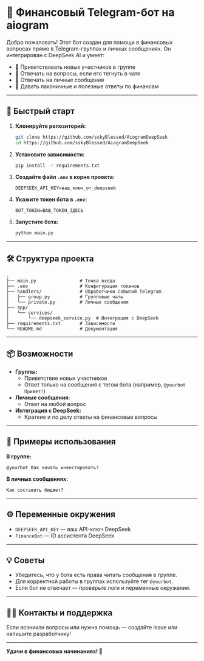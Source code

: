 # 🤖 Финансовый Telegram-бот на aiogram

Добро пожаловать! Этот бот создан для помощи в финансовых вопросах прямо в Telegram-группах и личных сообщениях. Он интегрирован с DeepSeek AI и умеет:

- 👋 Приветствовать новых участников в группе
- 💬 Отвечать на вопросы, если его тегнуть в чате
- 📩 Отвечать на личные сообщения
- 🧠 Давать лаконичные и полезные ответы по финансам

---

## 🚀 Быстрый старт

1. **Клонируйте репозиторий:**

   ```bash
   git clone https://github.com/sskyBlessed/AiogramDeepSeek
   cd https://github.com/sskyBlessed/AiogramDeepSeek
   ```

2. **Установите зависимости:**

   ```bash
   pip install -r requirements.txt
   ```

3. **Создайте файл `.env` в корне проекта:**

   ```env
   DEEPSEEK_API_KEY=ваш_ключ_от_deepseek
   ```

4. **Укажите токен бота в `.env`:**

   ```env
   BOT_TOKEN=ВАШ_ТОКЕН_ЗДЕСЬ
   ```

5. **Запустите бота:**
   ```bash
   python main.py
   ```

---

## 🛠️ Структура проекта

```
.
├── main.py                # Точка входа
├── .env                   # Конфигурация токенов
├── handlers/              # Обработчики событий Telegram
│   ├── group.py           # Групповые чаты
│   └── private.py         # Личные сообщения
├── app/
│   └── services/
│       └── deepseek_service.py  # Интеграция с DeepSeek
├── requirements.txt       # Зависимости
└── README.md              # Документация
```

---

## 📦 Возможности

- **Группы:**
  - Приветствие новых участников
  - Ответ только на сообщения с тегом бота (например, `@yourbot Привет!`)
- **Личные сообщения:**
  - Ответ на любой вопрос
- **Интеграция с DeepSeek:**
  - Краткие и по делу ответы на финансовые вопросы

---

## 📝 Примеры использования

**В группе:**

```
@yourbot Как начать инвестировать?
```

**В личных сообщениях:**

```
Как составить бюджет?
```

---

## ⚙️ Переменные окружения

- `DEEPSEEK_API_KEY` — ваш API-ключ DeepSeek
- `FinanceBot` — ID ассистента DeepSeek

---

## 💡 Советы

- Убедитесь, что у бота есть права читать сообщения в группе.
- Для корректной работы в группах используйте тег `@yourbot`.
- Если бот не отвечает — проверьте логи и переменные окружения.

---

## 🧑‍💻 Контакты и поддержка

Если возникли вопросы или нужна помощь — создайте issue или напишите разработчику!

---

**Удачи в финансовых начинаниях! 🚀**
